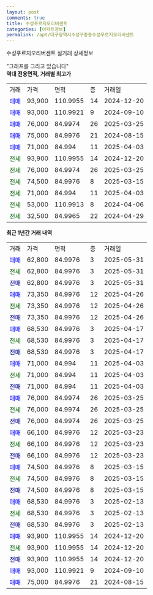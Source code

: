 ```yaml
---
layout: post
comments: true
title: 수성푸르지오리버센트
categories: [아파트정보]
permalink: /apt/대구광역시수성구중동수성푸르지오리버센트
---
```


수성푸르지오리버센트 실거래 상세정보

<script type="text/javascript">
  google.charts.load('current', {'packages':['line', 'corechart']});
  google.charts.setOnLoadCallback(drawChart);

  function drawChart() {
    var data = new google.visualization.DataTable();
    data.addColumn('date', '거래일');
    data.addColumn('number', "매매");
    data.addColumn('number', "전세");
    data.addColumn('number', "전매");

    data.addRows([[new Date(Date.parse("2025-05-31")), 62800, null, null], [new Date(Date.parse("2025-05-31")), null, 62800, null], [new Date(Date.parse("2025-05-31")), null, null, 62800], [new Date(Date.parse("2025-04-26")), 73350, null, null], [new Date(Date.parse("2025-04-26")), null, 73350, null], [new Date(Date.parse("2025-04-26")), null, null, 73350], [new Date(Date.parse("2025-04-17")), 68530, null, null], [new Date(Date.parse("2025-04-17")), null, 68530, null], [new Date(Date.parse("2025-04-17")), null, null, 68530], [new Date(Date.parse("2025-04-03")), 71000, null, null], [new Date(Date.parse("2025-04-03")), null, 71000, null], [new Date(Date.parse("2025-04-03")), null, null, 71000], [new Date(Date.parse("2025-03-25")), 76000, null, null], [new Date(Date.parse("2025-03-25")), null, 76000, null], [new Date(Date.parse("2025-03-25")), null, null, 76000], [new Date(Date.parse("2025-03-23")), 66100, null, null], [new Date(Date.parse("2025-03-23")), null, 66100, null], [new Date(Date.parse("2025-03-23")), null, null, 66100], [new Date(Date.parse("2025-03-15")), 74500, null, null], [new Date(Date.parse("2025-03-15")), null, 74500, null], [new Date(Date.parse("2025-03-15")), null, null, 74500], [new Date(Date.parse("2025-02-13")), 68530, null, null], [new Date(Date.parse("2025-02-13")), null, 68530, null], [new Date(Date.parse("2025-02-13")), null, null, 68530], [new Date(Date.parse("2024-12-20")), 93900, null, null], [new Date(Date.parse("2024-12-20")), null, 93900, null], [new Date(Date.parse("2024-12-20")), null, null, 93900], [new Date(Date.parse("2024-09-10")), 93000, null, null], [new Date(Date.parse("2024-08-15")), 75000, null, null]]);

    var options = {
      hAxis: {
        format: 'yyyy/MM/dd'
      },    
      lineWidth: 0,
      pointsVisible: true,    
      title: '최근 1년간 유형별 실거래가 분포',
      legend: { position: 'bottom' }
    };

    var formatter = new google.visualization.NumberFormat({pattern:'###,###'} );
    formatter.format(data, 1);
    formatter.format(data, 2);
    
    setTimeout(function() {
        var chart = new google.visualization.LineChart(document.getElementById('columnchart_material'));
        chart.draw(data, (options));
        document.getElementById('loading').style.display = 'none';
    }, 200);
  }
</script>


<div id="loading" style="z-index:20; display: block; margin-left: 0px">"그래프를 그리고 있습니다"</div>
<div id="columnchart_material" style="width: 95%; margin-left: 0px; display: block"></div>
<!-- contents start -->
<b>역대 전용면적, 거래별 최고가</b>
<table class="sortable">
    <tr>
      <td>거래</td>
      <td>가격</td>
      <td>면적</td>
      <td>층</td>
      <td>거래일</td>
    </tr>
        <tr>
          <td><a style="color: blue">매매</a></td>
          <td>93,900</td>
          <td>110.9955</td>
          <td>14</td>
          <td>2024-12-20</td>
        </tr>            <tr>
          <td><a style="color: blue">매매</a></td>
          <td>93,000</td>
          <td>110.9921</td>
          <td>9</td>
          <td>2024-09-10</td>
        </tr>            <tr>
          <td><a style="color: blue">매매</a></td>
          <td>76,000</td>
          <td>84.9974</td>
          <td>26</td>
          <td>2025-03-25</td>
        </tr>            <tr>
          <td><a style="color: blue">매매</a></td>
          <td>75,000</td>
          <td>84.9976</td>
          <td>21</td>
          <td>2024-08-15</td>
        </tr>            <tr>
          <td><a style="color: blue">매매</a></td>
          <td>71,000</td>
          <td>84.994</td>
          <td>11</td>
          <td>2025-04-03</td>
        </tr>        
        <tr>
              <td><a style="color: darkgreen">전세</a></td>
              <td>93,900</td>
              <td>110.9955</td>
              <td>14</td>
              <td>2024-12-20</td>
            </tr>            <tr>
              <td><a style="color: darkgreen">전세</a></td>
              <td>76,000</td>
              <td>84.9974</td>
              <td>26</td>
              <td>2025-03-25</td>
            </tr>            <tr>
              <td><a style="color: darkgreen">전세</a></td>
              <td>74,500</td>
              <td>84.9976</td>
              <td>8</td>
              <td>2025-03-15</td>
            </tr>            <tr>
              <td><a style="color: darkgreen">전세</a></td>
              <td>71,000</td>
              <td>84.994</td>
              <td>11</td>
              <td>2025-04-03</td>
            </tr>            <tr>
              <td><a style="color: darkgreen">전세</a></td>
              <td>53,000</td>
              <td>110.9913</td>
              <td>8</td>
              <td>2024-04-06</td>
            </tr>            <tr>
              <td><a style="color: darkgreen">전세</a></td>
              <td>32,500</td>
              <td>84.9965</td>
              <td>22</td>
              <td>2024-04-29</td>
            </tr>        
    
</table>

<b>최근 1년간 거래 내역</b>

<table class="sortable">
    <tr>
      <td>거래</td>
      <td>가격</td>
      <td>면적</td>
      <td>층</td>
      <td>거래일</td>
    </tr>
    <tr>
      <td><a style="color: blue">매매</a></td>
      <td>62,800</td>
      <td>84.9976</td>
      <td>3</td>
      <td>2025-05-31</td>
    </tr>          <tr>
      <td><a style="color: darkgreen">전세</a></td>
      <td>62,800</td>
      <td>84.9976</td>
      <td>3</td>
      <td>2025-05-31</td>
    </tr>          <tr>
      <td><a style="color: darkblue">전매</a></td>
      <td>62,800</td>
      <td>84.9976</td>
      <td>3</td>
      <td>2025-05-31</td>
    </tr>          <tr>
      <td><a style="color: blue">매매</a></td>
      <td>73,350</td>
      <td>84.9976</td>
      <td>12</td>
      <td>2025-04-26</td>
    </tr>          <tr>
      <td><a style="color: darkgreen">전세</a></td>
      <td>73,350</td>
      <td>84.9976</td>
      <td>12</td>
      <td>2025-04-26</td>
    </tr>          <tr>
      <td><a style="color: darkblue">전매</a></td>
      <td>73,350</td>
      <td>84.9976</td>
      <td>12</td>
      <td>2025-04-26</td>
    </tr>          <tr>
      <td><a style="color: blue">매매</a></td>
      <td>68,530</td>
      <td>84.9976</td>
      <td>3</td>
      <td>2025-04-17</td>
    </tr>          <tr>
      <td><a style="color: darkgreen">전세</a></td>
      <td>68,530</td>
      <td>84.9976</td>
      <td>3</td>
      <td>2025-04-17</td>
    </tr>          <tr>
      <td><a style="color: darkblue">전매</a></td>
      <td>68,530</td>
      <td>84.9976</td>
      <td>3</td>
      <td>2025-04-17</td>
    </tr>          <tr>
      <td><a style="color: blue">매매</a></td>
      <td>71,000</td>
      <td>84.994</td>
      <td>11</td>
      <td>2025-04-03</td>
    </tr>          <tr>
      <td><a style="color: darkgreen">전세</a></td>
      <td>71,000</td>
      <td>84.994</td>
      <td>11</td>
      <td>2025-04-03</td>
    </tr>          <tr>
      <td><a style="color: darkblue">전매</a></td>
      <td>71,000</td>
      <td>84.994</td>
      <td>11</td>
      <td>2025-04-03</td>
    </tr>          <tr>
      <td><a style="color: blue">매매</a></td>
      <td>76,000</td>
      <td>84.9974</td>
      <td>26</td>
      <td>2025-03-25</td>
    </tr>          <tr>
      <td><a style="color: darkgreen">전세</a></td>
      <td>76,000</td>
      <td>84.9974</td>
      <td>26</td>
      <td>2025-03-25</td>
    </tr>          <tr>
      <td><a style="color: darkblue">전매</a></td>
      <td>76,000</td>
      <td>84.9974</td>
      <td>26</td>
      <td>2025-03-25</td>
    </tr>          <tr>
      <td><a style="color: blue">매매</a></td>
      <td>66,100</td>
      <td>84.9976</td>
      <td>12</td>
      <td>2025-03-23</td>
    </tr>          <tr>
      <td><a style="color: darkgreen">전세</a></td>
      <td>66,100</td>
      <td>84.9976</td>
      <td>12</td>
      <td>2025-03-23</td>
    </tr>          <tr>
      <td><a style="color: darkblue">전매</a></td>
      <td>66,100</td>
      <td>84.9976</td>
      <td>12</td>
      <td>2025-03-23</td>
    </tr>          <tr>
      <td><a style="color: blue">매매</a></td>
      <td>74,500</td>
      <td>84.9976</td>
      <td>8</td>
      <td>2025-03-15</td>
    </tr>          <tr>
      <td><a style="color: darkgreen">전세</a></td>
      <td>74,500</td>
      <td>84.9976</td>
      <td>8</td>
      <td>2025-03-15</td>
    </tr>          <tr>
      <td><a style="color: darkblue">전매</a></td>
      <td>74,500</td>
      <td>84.9976</td>
      <td>8</td>
      <td>2025-03-15</td>
    </tr>          <tr>
      <td><a style="color: blue">매매</a></td>
      <td>68,530</td>
      <td>84.9976</td>
      <td>3</td>
      <td>2025-02-13</td>
    </tr>          <tr>
      <td><a style="color: darkgreen">전세</a></td>
      <td>68,530</td>
      <td>84.9976</td>
      <td>3</td>
      <td>2025-02-13</td>
    </tr>          <tr>
      <td><a style="color: darkblue">전매</a></td>
      <td>68,530</td>
      <td>84.9976</td>
      <td>3</td>
      <td>2025-02-13</td>
    </tr>          <tr>
      <td><a style="color: blue">매매</a></td>
      <td>93,900</td>
      <td>110.9955</td>
      <td>14</td>
      <td>2024-12-20</td>
    </tr>          <tr>
      <td><a style="color: darkgreen">전세</a></td>
      <td>93,900</td>
      <td>110.9955</td>
      <td>14</td>
      <td>2024-12-20</td>
    </tr>          <tr>
      <td><a style="color: darkblue">전매</a></td>
      <td>93,900</td>
      <td>110.9955</td>
      <td>14</td>
      <td>2024-12-20</td>
    </tr>          <tr>
      <td><a style="color: blue">매매</a></td>
      <td>93,000</td>
      <td>110.9921</td>
      <td>9</td>
      <td>2024-09-10</td>
    </tr>          <tr>
      <td><a style="color: blue">매매</a></td>
      <td>75,000</td>
      <td>84.9976</td>
      <td>21</td>
      <td>2024-08-15</td>
    </tr>      </table>
<!-- contents end -->    

